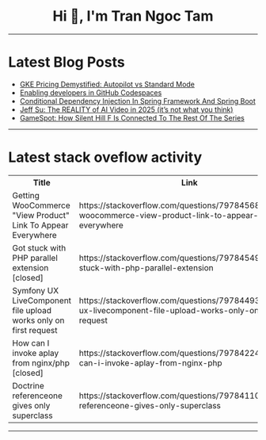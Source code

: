 <h1 align="center">Hi 👋, I'm Tran Ngoc Tam</h1>

---

# Latest Blog Posts 
<!-- BLOG-POST-LIST:START -->
- [GKE Pricing Demystified: Autopilot vs Standard Mode](https://dev.to/mechcloud_academy/gke-pricing-demystified-autopilot-vs-standard-mode-1441)
- [Enabling developers in GitHub Codespaces](https://dev.to/fastly/enabling-developers-in-github-codespaces-1l3a)
- [Conditional Dependency Injection In Spring Framework And Spring Boot](https://dev.to/ibrahimgunduz34/conditional-dependency-injection-in-spring-framework-and-spring-boot-266m)
- [Jeff Su: The REALITY of AI Video in 2025 &lpar;it’s not what you think&rpar;](https://dev.to/future_ai/jeff-su-the-reality-of-ai-video-in-2025-its-not-what-you-think-4faa)
- [GameSpot: How Silent Hill F Is Connected To The Rest Of The Series](https://dev.to/gg_news/gamespot-how-silent-hill-f-is-connected-to-the-rest-of-the-series-4n7e)
<!-- BLOG-POST-LIST:END -->

---

# Latest stack oveflow activity
<table>
  <tr><th>Title</th><th>Link</th></tr>
  <!-- STACKOVERFLOW:START --><tr><td>Getting WooCommerce &quot;View Product&quot; Link To Appear Everywhere</td><td>https://stackoverflow.com/questions/79784568/getting-woocommerce-view-product-link-to-appear-everywhere</td></tr><tr><td>Got stuck with PHP parallel extension [closed]</td><td>https://stackoverflow.com/questions/79784549/got-stuck-with-php-parallel-extension</td></tr><tr><td>Symfony UX LiveComponent file upload works only on first request</td><td>https://stackoverflow.com/questions/79784493/symfony-ux-livecomponent-file-upload-works-only-on-first-request</td></tr><tr><td>How can I invoke aplay from nginx/php [closed]</td><td>https://stackoverflow.com/questions/79784224/how-can-i-invoke-aplay-from-nginx-php</td></tr><tr><td>Doctrine referenceone gives only superclass</td><td>https://stackoverflow.com/questions/79784110/doctrine-referenceone-gives-only-superclass</td></tr><!-- STACKOVERFLOW:END -->
</table>

---



